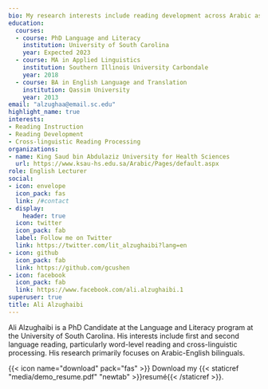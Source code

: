 ```yaml
---
bio: My research interests include reading development across Arabic as L1 and English as L2.
education:
  courses:
  - course: PhD Language and Literacy
    institution: University of South Carolina
    year: Expected 2023
  - course: MA in Applied Linguistics
    institution: Southern Illinois University Carbondale
    year: 2018
  - course: BA in English Language and Translation
    institution: Qassim University
    year: 2013
email: "alzughaa@email.sc.edu"
highlight_name: true
interests:
- Reading Instruction
- Reading Development
- Cross-linguistic Reading Processing
organizations:
- name: King Saud bin Abdulaziz University for Health Sciences
  url: https://www.ksau-hs.edu.sa/Arabic/Pages/default.aspx
role: English Lecturer
social:
- icon: envelope
  icon_pack: fas
  link: /#contact
- display:
    header: true
  icon: twitter
  icon_pack: fab
  label: Follow me on Twitter
  link: https://twitter.com/lit_alzughaibi?lang=en
- icon: github
  icon_pack: fab
  link: https://github.com/gcushen
- icon: facebook
  icon_pack: fab
  link: https://www.facebook.com/ali.alzughaibi.1
superuser: true
title: Ali Alzughaibi
---
```


Ali Alzughaibi is a PhD Candidate at the Language and Literacy program at the University of South Carolina. His interests include first and second language reading, particularly word-level reading and cross-linguistic processing. His research primarily focuses on Arabic-English bilinguals. 


{{< icon name="download" pack="fas" >}} Download my {{< staticref "media/demo_resume.pdf" "newtab" >}}resumé{{< /staticref >}}.

